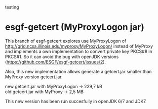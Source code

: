 
testing

esgf-getcert (MyProxyLogon jar)
============

This branch of esgf-getcert explores use MyProxyLogon of http://grid.ncsa.illinois.edu/myproxy/MyProxyLogon/ instead of MyProxy and implements a own implementation to convert private key PKCS#8 in PKCS#1.  So it can avoid the bug with openJDK versions (https://github.com/ESGF/esgf-getcert/issues/2).

Also, this new implementation allows generate a getcert.jar smaller than MyProxy version getcert.jar.

  new getcert.jar with MyProxyLogon -> 229,7 kB                                                                            
  old getcert.jar with MyProxy -> 2,5 MB

This new version has been run succesfully in openJDK 6/7 and JDK7.
